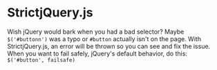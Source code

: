 StrictjQuery.js
===============

Wish jQuery would bark when you had a bad selector?
Maybe `$('#buttonn')` was a typo or `#button` actually isn't on the page.
With StrictjQuery.js, an error will be thrown so you can see and fix the issue.
When you want to fail safely, jQuery's default behavior, do this: `$('#button', failsafe)`
